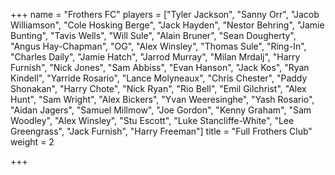 +++
name = "Frothers FC"
players = ["Tyler Jackson", "Sanny Orr", "Jacob Williamson", "Cole Hosking Berge", "Jack Hayden", "Nestor Behring", "Jamie Bunting", "Tavis Wells", "Will Sule", "Alain Bruner", "Sean Dougherty", "Angus Hay-Chapman", "OG", "Alex Winsley", "Thomas Sule", "Ring-In", "Charles Daily", "Jamie Hatch", "Jarrod Murray", "Milan Mrdalj", "Harry Furnish", "Nick Jones", "Sam Abbiss", "Evan Hanson", "Jack Kos", "Ryan Kindell", "Yarride Rosario", "Lance Molyneaux", "Chris Chester", "Paddy Shonakan", "Harry Chote", "Nick Ryan", "Rio Bell", "Emil Gilchrist", "Alex Hunt", "Sam Wright", "Alex Bickers", "Yvan Weeresinghe", "Yash Rosario", "Aidan Jagers", "Samuel Millmow", "Joe Gordon", "Kenny Graham", "Sam Woodley", "Alex Winsley", "Stu Escott", "Luke Stancliffe-White", "Lee Greengrass", "Jack Furnish", "Harry Freeman"]
title = "Full Frothers Club"
weight = 2

+++
